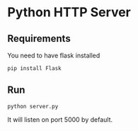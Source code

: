# Python HTTP Server


## Requirements

You need to have flask installed
```
pip install Flask
```

## Run

```
python server.py
```

It will listen on port 5000 by default.

